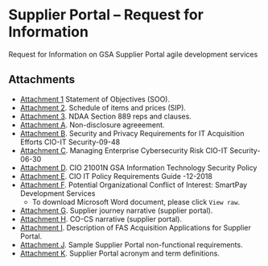 # Supplier Portal – Request for Information
Request for Information on GSA Supplier Portal agile development services

## Attachments
- [Attachment 1](X) Statement of Objectives (SOO). 
- [Attachment 2](https://github.com/GSA/supplier-portal-rfi/blob/main/Attach%202%20-%20Supplier%20Portal%20SIP.xlsx). Schedule of items and prices (SIP).
- [Attachment 3](X). NDAA Section 889 reps and clauses. 
- [Attachment A](X). Non-disclosure agreeement. 
- [Attachment B](https://github.com/GSA/supplier-portal-rfi/blob/main/Attachment%20A_Security%20and%20Privacy%20Requirements%20for%20IT%20Acquisition%20Efforts%20CIO-IT%20Security-09-48.pdf). Security and Privacy Requirements for IT Acquisition Efforts CIO-IT Security-09-48
- [Attachment C](https://github.com/GSA/supplier-portal-rfi/blob/main/Attachment%20B_Managing%20Enterprise%20Cybersecurity%20Risk%20CIO-IT%20Security-06-30.pdf). Managing Enterprise Cybersecurity Risk CIO-IT Security-06-30
- [Attachment D](https://github.com/GSA/supplier-portal-rfi/blob/main/Attachment%20C_CIO_21001N_GSA_Information_Technology_Security_Policy.pdf). CIO 21001N GSA Information Technology Security Policy
- [Attachment E](https://github.com/GSA/supplier-portal-rfi/blob/main/Attachment%20D%20-%20CIO-12-2018%20Revision%202%20Final_%20IT%20Policy%20Requirements%20Guide.pdf). CIO IT Policy Requirements Guide -12-2018
- [Attachment F](https://github.com/GSA/supplier-portal-rfi/blob/main/Attachment%20E_%20Conflict%20of%20Interest.docx). Potential Organizational Conflict of Interest: SmartPay Development Services
  - To download Microsoft Word document, please click `View raw`. 
- [Attachment G](X). Supplier journey narrative (supplier portal).
- [Attachment H](X). CO-CS narrative (supplier portal).
- [Attachment I](X). Description of FAS Acquisition Applications for Supplier Portal.
- [Attachment J](X). Sample Supplier Portal non-functional requirements.
- [Attachment K](X). Supplier Portal acronym and term definitions.
